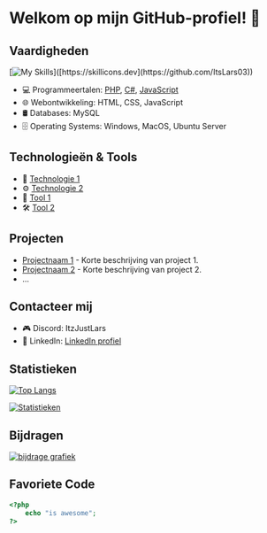 

# Welkom op mijn GitHub-profiel! 👋

## Vaardigheden
[![My Skills](https://skillicons.dev/icons?i=js,html,css,php,cs,wordpress,mysql,)]([https://skillicons.dev](https://github.com/ItsLars03))

- 💻 Programmeertalen: [PHP](link_naar_taal1), [C#](link_naar_taal2), [JavaScript](link_naar_taal3)
- 🌐 Webontwikkeling: HTML, CSS, JavaScript
- 🛢️ Databases: MySQL
- 🗄️ Operating Systems: Windows, MacOS, Ubuntu Server

## Technologieën & Tools

- 🚀 [Technologie 1](link_naar_technologie1) 
- ⚙️ [Technologie 2](link_naar_technologie2)
- 🔧 [Tool 1](link_naar_tool1)
- 🛠️ [Tool 2](link_naar_tool2)

## Projecten

- [Projectnaam 1](link_naar_project1) - Korte beschrijving van project 1.
- [Projectnaam 2](link_naar_project2) - Korte beschrijving van project 2.
- ...

## Contacteer mij

- 🎮 Discord: ItzJustLars
- 🔗 LinkedIn: [LinkedIn profiel](link_naar_linkedin)

## Statistieken

[![Top Langs](https://github-readme-stats.vercel.app/api/top-langs/?username=ItsLars03&theme=radical&hide=hack,css,scss,html)](https://github.com/ItsLars03)

[![Statistieken](https://github-readme-stats.vercel.app/api?username=ItsLars03&show_icons=true&theme=radical)](https://github.com/ItsLars03)

## Bijdragen

[![bijdrage grafiek](https://github-readme-streak-stats.herokuapp.com/?user=ItsLars03&theme=radical)](https://github.com/ItsLars03)


## Favoriete Code

```php
<?php
    echo "is awesome";
?>

